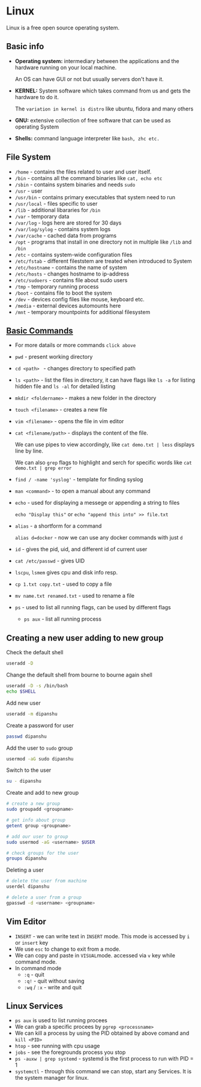 
# Linux

Linux is a free open source operating system.

## Basic info

- **Operating system:** intermediary between the applications and the hardware running on your local machine.

    An OS can have GUI or not but usually servers don't have it.

- **KERNEL:** System software which takes command from us and gets the hardware to do it. 

    The `variation in kernel is distro` like ubuntu, fidora and many others

- **GNU:** extensive collection of free software that can be used as operating System

- **Shells:** command language interpreter like `bash, zhc etc.`


## File System
-  `/home` - contains the files related to user and user itself.
- `/bin` - contains all the command binaries like `cat, echo etc`
- `/sbin` - contains system binaries and needs `sudo` 
- `/usr` - user
- `/usr/bin` - contains primary executables that system need to run
- `/usr/local` - files specific to user
- `/lib` - additional libararies for `/bin`
- `/var` - temporary data
- `/var/log` - logs here are stored for 30 days
- `/var/log/sylog` - contains system logs
- `/var/cache` - cached data from programs
- `/opt` - programs that install in one directory not in multiple like `/lib` and `/bin`
- `/etc` - contains system-wide configuration files
- `/etc/fstab` - different fileststem are treated when introduced to System
- `/etc/hostname` - contains the name of system
- `/etc/hosts` - changes hostname to ip-address
- `/etc/sudoers` - contains file about sudo users
- `/tmp` - temporary running process
- `/boot` - contains file to boot the system 
- `/dev` - devices config files like mouse, keyboard etc.
- `/media` - external devices automounts here
- `/mnt` - temporary mountpoints for additional filesystem
## [Basic Commands](https://command-not-found.com/)
- For more datails or more commands `click above`
- `pwd` - present working directory
- `cd <path> ` - changes directory to specified path  
- `ls <path>` - list the files in directory, it can have flags like `ls -a` for listing hidden file and `ls -al` for detailed listing
- `mkdir <foldername>` - makes a new folder in the directory
- `touch <filename>` - creates a new file 
- `vim <filename>` - opens the file in vim editor
- `cat <filename/path>` - displays the content of the file. 

    We can use pipes to view accordingly, like `cat demo.txt | less` displays line by line.

    We can also `grep` flags to highlight and serch for specific words like `cat demo.txt | grep error`
- `find / -name 'syslog'` - template for finding syslog
- `man <command>` - to open a manual about any command
- `echo` - used for displaying a messege or appending a string to files
    
    `echo "Display this"` or `echo "append this into" >> file.txt`

- `alias` - a shortform for a command
    
    `alias d=docker` - now we can use any docker commands with just `d`
- `id` - gives the pid, uid, and different id of current user
- `cat /etc/passwd` -  gives UID
- `lscpu`, `lsmem` gives cpu and disk info resp.
- `cp 1.txt copy.txt` - used to copy a file
- `mv name.txt renamed.txt` - used to rename a file
- `ps` - used to list all running flags, can be used by different flags
    - `ps aux` - list all running process
## Creating a new user adding to new group

Check the default shell

```bash
useradd -D
```

Change the default shell from bourne to bourne again shell

```bash
useradd -D -s /bin/bash
echo $SHELL
```

Add new user

```bash
useradd -m dipanshu
```

Create a password for user

```bash
passwd dipanshu
```

Add the user to `sudo` group

```bash
usermod -aG sudo dipanshu
```

Switch to the user

```bash
su - dipanshu
```

Create and add to new group

```bash
# create a new group
sudo groupadd <groupname>

# get info about group
getent group <groupname>

# add our user to group
sudo usermod -aG <username> $USER

# check groups for the user
groups dipanshu

```
Deleting a user
```bash
# delete the user from machine
userdel dipanshu

# delete a user from a group
gpasswd -d <username> <groupname>
```



## Vim Editor
- `INSERT` - we can write text in `INSERT` mode. This mode is accessed by `i` or `insert` key
- We use `esc` to change to exit from a mode.
- We can copy and paste in `VISUAL`mode. accessed via `v` key while command mode.
- In command mode
    - `:q` - quit
    - `:q!` - quit without saving
    - `:wq` / `:x` - write and quit

## Linux Services
- `ps aux` is used to list running procees
- We can grab a specific procees by `pgrep <processname>`
- We can kill a process by using the PID obtained by above comand and `kill <PID>`
- `htop` - see running with cpu usage
- `jobs` - see the foregrounds process you stop
- `ps -auxw | grep systemd` - systemd is the first process to run with PID = 1
- `systemctl` - through this command we can stop, start any Services. It is the system manager for linux.